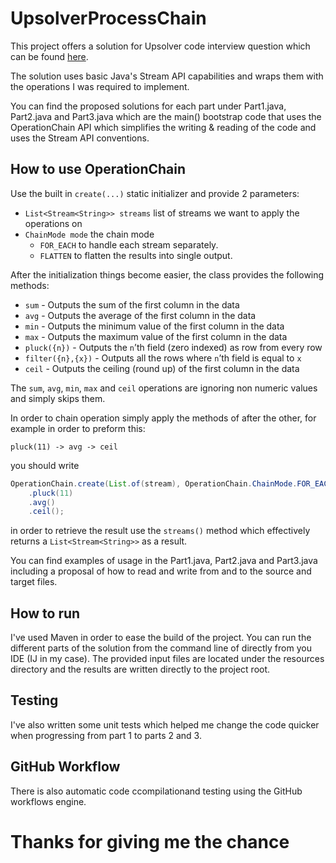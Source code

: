 # UpsolverProcessChain

This project offers a solution for Upsolver code interview question which can be found [here](https://gist.github.com/shanielh/e9be971efb5331f653490e90c014d255).

The solution uses basic Java's Stream API capabilities and wraps them with the operations I was required to implement.

You can find the proposed solutions for each part under Part1.java, Part2.java and Part3.java which are the main() bootstrap
code that uses the OperationChain API which simplifies the writing & reading of the code and uses the Stream API conventions.

## How to use OperationChain  
Use the built in `create(...)` static initializer and provide 2 parameters:
- `List<Stream<String>> streams` list of streams we want to apply the operations on
- `ChainMode mode` the chain mode 
    - `FOR_EACH` to handle each stream separately.
    - `FLATTEN` to flatten the results into single output.
      
After the initialization things become easier, the class provides the following methods:
- `sum` - Outputs the sum of the first column in the data
- `avg` - Outputs the average of the first column in the data
- `min` - Outputs the minimum value of the first column in the data
- `max` - Outputs the maximum value of the first column in the data
- `pluck({n})` - Outputs the `n`’th field (zero indexed) as row from every row
- `filter({n},{x})` - Outputs all the rows where `n`’th field is equal to `x`
- `ceil` - Outputs the ceiling (round up) of the first column in the data

The `sum`, `avg`, `min`, `max` and `ceil` operations are ignoring non numeric values and simply skips them.

In order to chain operation simply apply the methods of after the other, for example in order to preform this:  
```
pluck(11) -> avg -> ceil
```
you should write
```java
OperationChain.create(List.of(stream), OperationChain.ChainMode.FOR_EACH)
    .pluck(11)    
    .avg()
    .ceil();
```
in order to retrieve the result use the `streams()` method which effectively returns a `List<Stream<String>>` as a result.  

You can find examples of usage in the Part1.java, Part2.java and Part3.java including a proposal of how to read and write
from and to the source and target files.

## How to run
I've used Maven in order to ease the build of the project.
You can run the different parts of the solution from the command line of directly from you IDE (IJ in my case).
The provided input files are located under the resources directory and the results are written directly to the project root.

## Testing
I've also written some unit tests which helped me change the code quicker when progressing from part 1 to parts 2 and 3.

## GitHub Workflow
There is also automatic code ccompilationand testing using the GitHub workflows engine. 

# Thanks for giving me the chance